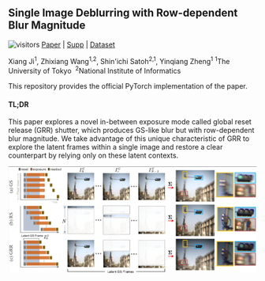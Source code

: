 ## Single Image Deblurring with Row-dependent Blur Magnitude
![visitors](https://visitor-badge.laobi.icu/badge?page_id=jixiang2016/RSS-T)  [Paper](https://openaccess.thecvf.com/content/ICCV2023/papers/Ji_Single_Image_Deblurring_with_Row-dependent_Blur_Magnitude_ICCV_2023_paper.pdf) | [Supp](https://openaccess.thecvf.com/content/ICCV2023/supplemental/Ji_Single_Image_Deblurring_ICCV_2023_supplemental.pdf) | [Dataset](https://drive.google.com/file/d/1l0GMiv2xMcVaSuIY4E7f3zPljtRq1mju/view)

Xiang Ji<sup>1</sup>, Zhixiang Wang<sup>1,2</sup>, Shin'ichi Satoh<sup>2,1</sup>, Yinqiang Zheng<sup>1</sup>
<sup>1</sup>The University of Tokyo&nbsp;&nbsp;<sup>2</sup>National Institute of Informatics&nbsp;&nbsp;


This repository provides the official PyTorch implementation of the paper.

#### TL;DR
This paper explores a novel in-between exposure mode called global reset release (GRR) shutter, which produces GS-like blur but with row-dependent blur magnitude. We take advantage of this unique characteristic of GRR to explore the latent frames within a single image and restore a clear counterpart by relying only on these latent contexts.

<img width="800" alt="image" src="docs/shutter_modes.png">
